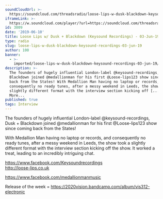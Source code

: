 ```yaml
---
soundCloudUrl: >-
  https://soundcloud.com/threadsradio/loose-lips-w-dusk-blackdown-keysound-recordings-03-jun-19
iframeLink: >-
  https://w.soundcloud.com/player/?url=https://soundcloud.com/threadsradio/loose-lips-w-dusk-blackdown-keysound-recordings-03-jun-19&color=00aabb&auto_play=false&hide_related=false&show_comments=true&show_user=true&show_reposts=false
id: 3809
date: '2019-06-10'
title: Loose Lips w/ Dusk + Blackdown (Keysound Recordings) - 03-Jun-19 - Loose Lips
type: radio
slug: loose-lips-w-dusk-blackdown-keysound-recordings-03-jun-19
author: 100
banner:
  - >-
    imported/loose-lips-w-dusk-blackdown-keysound-recordings-03-jun-19/image3809.jpeg
description: >-
  The founders of hugely influential London-label @keysound-recordings, Dusk +
  Blackdown joined @medallionman for his first @Loose-lips123 show since coming
  back from the States! With Medallion Man having no laptop or records, and
  consequently no ready tunes, after a messy weekend in Leeds, the show took a
  slightly different format with the interview section kicking off [...]Read
  More...
published: true
tags: Interview
---
```

The founders of hugely influential London-label @keysound-recordings, Dusk + Blackdown joined @medallionman for his first @Loose-lips123 show since coming back from the States!

With Medallion Man having no laptop or records, and consequently no ready tunes, after a messy weekend in Leeds, the show took a slightly different format with the interview section kicking off the show. It worked a treat, leading to an incredibly intriguing chat.

https://www.facebook.com/Keysoundrecordings  
http://loose-lips.co.uk  
  
https://www.facebook.com/medallionmanmusic

Release of the week = https://2020vision.bandcamp.com/album/vis312-electronic